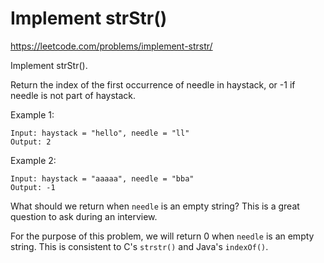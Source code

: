 # Implement strStr()

https://leetcode.com/problems/implement-strstr/

Implement strStr().

Return the index of the first occurrence of needle in haystack, or -1 if needle is not part of haystack.

Example 1:

```
Input: haystack = "hello", needle = "ll"
Output: 2
```

Example 2:
```
Input: haystack = "aaaaa", needle = "bba"
Output: -1
```
What should we return when `needle` is an empty string? This is a great question to ask during an interview.

For the purpose of this problem, we will return 0 when `needle` is an empty string. This is consistent to C's `strstr()` and Java's `indexOf()`.